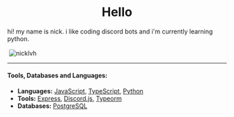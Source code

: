 <h1 align="center">Hello</h1>

hi! my name is nick. i like coding discord bots and i'm currently learning python.

<p>&nbsp;<img align="center" src="https://github-readme-stats.vercel.app/api?username=nicklvh&show_icons=true&theme=tokyonight&locale=en" alt="nicklvh" /></p>

----

#### Tools, Databases and Languages: 
  - **Languages:** [JavaScript](https://www.javascript.com/), [TypeScript](https://typescriptlang.org), [Python](https://www.python.org/)
  - **Tools:** [Express](http://expressjs.com/), [Discord.js](https://discord.js.org/), [Typeorm](https://typeorm.io/)
  - **Databases:** [PostgreSQL](https://www.postgresql.org/)
